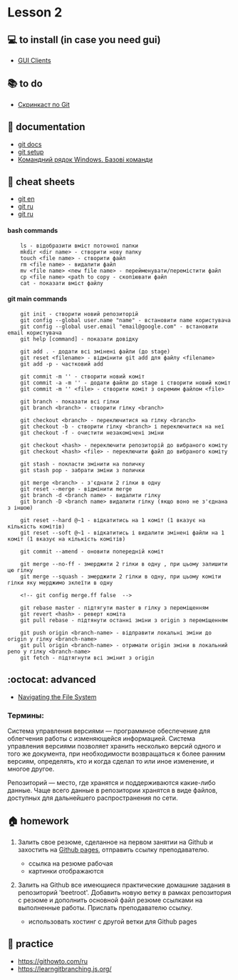 # Lesson 2

## :computer: to install (in case you need gui)
* [GUI Clients](https://git-scm.com/downloads/guis)

## :books: to do
* [Скринкаст по Git](https://learn.javascript.ru/screencast/git)

## :notebook: documentation
* [git docs](https://git-scm.com/docs)
* [git setup](https://git-scm.com/book/ru/v2/%D0%92%D0%B2%D0%B5%D0%B4%D0%B5%D0%BD%D0%B8%D0%B5-%D0%9F%D0%B5%D1%80%D0%B2%D0%BE%D0%BD%D0%B0%D1%87%D0%B0%D0%BB%D1%8C%D0%BD%D0%B0%D1%8F-%D0%BD%D0%B0%D1%81%D1%82%D1%80%D0%BE%D0%B9%D0%BA%D0%B0-Git)
* [Командний рядок Windows. Базові команди](https://programming.in.ua/other-files/other/264-command-line-windows-basic-commands.html)

## :pushpin: cheat sheets
* [git en](https://www.git-tower.com/blog/git-cheat-sheet/)
* [git ru](https://github.github.com/training-kit/downloads/ru/github-git-cheat-sheet/)
* [git ru](https://github.com/nicothin/web-development/tree/master/git)

#### bash commands
```
    ls - відобразити вміст поточної папки
    mkdir <dir name> - створити нову папку 
    touch <file name> - створити файл
    rm <file name> - видалити файл
    mv <file name> <new file name> - перейменувати/перемістити файл
    cp <file name> <path to copy - скопіювати файл
    cat - показати вміст файлу
```

#### git main commands
```
    git init - створити новий репозиторій
    git config --global user.name "name" - встановити name користувача
    git config --global user.email "email@google.com" - встановити email користувача
    git help [command] - показати довідку

    git add . - додати всі змінені файли (до stage)
    git reset <filename> - відмінити git add для файлу <filename>
    git add -p - частковий add

    git commit -m '' - створити новий коміт
    git commit -a -m '' - додати файли до stage і створити новий коміт
    git commit -m '' <file> - створити коміт з окремим файлом <file>

    git branch - показати всі гілки
    git branch <branch> - створити гілку <branch>

    git checkout <branch> - переключитися на гілку <branch>
    git checkout -b - створити гілку <branch> і переключитися на неї
    git checkout -f - очистити незакомічені зміни
    
    git checkout <hash> - переключити репозиторій до вибраного коміту
    git checkout <hash> <file> - переключити файл до вибраного коміту
    
    git stash - покласти змінити на поличку
    git stash pop - забрати зміни з полички

    git merge <branch> - з'єднати 2 гілки в одну
    git reset --merge - відмінити merge
    git branch -d <branch name> - видалити гілку 
    git branch -D <branch name> видалити гілку (якщо воно не з'єднана з іншою)

    git reset --hard @~1 - відкатитись на 1 коміт (1 вказує на кількість комітів)
    git reset --soft @~1 - відкатитись і видалити змінені файли на 1 коміт (1 вказує на кількість комітів)

    git commit --amend - оновити попередній коміт

    git merge --no-ff - змерджити 2 гілки в одну , при цьому залишити цю гілку
    git merge --squash - змерджити 2 гілки в одну, при цьому коміти гілки яку мерджимо зклеїти в одну
    
    <!-- git config merge.ff false  -->

    git rebase master - підтягути master в гілку з переміщенням
    git revert <hash> - реверт коміта
    git pull rebase - підтянути останні зміни з origin з переміщенням

    git push origin <branch-name> - відправити локальні зміни до origin у гілку <branch-name>
    git pull origin <branch-name> - отримати origin зміни в локальний репо у гілку <branch-name>
    git fetch - підтягнути всі змінит з origin

```

## :octocat: advanced
* [Navigating the File System](https://www.codecademy.com/learn/learn-the-command-line/modules/learn-the-command-line-navigation)

### Термины:

Система управления версиями — программное обеспечение для облегчения работы с изменяющейся информацией. Система управления версиями позволяет хранить несколько версий одного и того же документа, при необходимости возвращаться к более ранним версиям, определять, кто и когда сделал то или иное изменение, и многое другое.

Репозиторий — место, где хранятся и поддерживаются какие-либо данные. Чаще всего данные в репозитории хранятся в виде файлов, доступных для дальнейшего распространения по сети.


## :house: homework
1) Залить свое резюме, сделанное на первом занятии на Github и захостить на [Github pages](https://pages.github.com/), отправить ссылку преподавателю.
   * ссылка на резюме рабочая
   * картинки отображаются

2) Залить на Github все имеющиеся практические домашние задания в репозиторий 'beetroot'. Добавить новую ветку в рамках репозитория с резюме и дополнить основной файл резюме ссылками на выполненные работы. Прислать преподавателю ссылку.
    * использовать хостинг с другой ветки для Github pages

## :muscle: practice
* https://githowto.com/ru 
* https://learngitbranching.js.org/ 

<!-- ## :nerd_face: in addition -->

